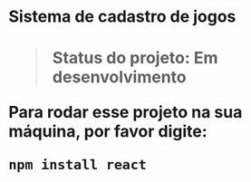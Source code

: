<h1>Sistema de cadastro de jogos<h1>
  
>Status do projeto: Em desenvolvimento

Para rodar esse projeto na sua máquina, por favor digite:
  
```
npm install react
``` 
